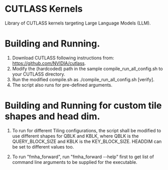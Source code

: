 # CUTLASS Kernels

Library of CUTLASS kernels targeting Large Language Models (LLM).

# Building and Running.

1. Download CUTLASS following instructions from: https://github.com/NVIDIA/cutlass.
2. Modify the (hardcoded) path in the sample compile_run_all_config.sh to your CUTLASS directory.
3. Run the modified compile.sh as ./compile_run_all_config.sh [verify]. 
4. The script also runs for pre-defined arguments.

# Building and Running for custom tile shapes and head dim.

1. To run for different Tiling configurations, the script shall be modified to use different shapes for QBLK and KBLK, where
QBLK is the QUERY_BLOCK_SIZE and KBLK is the KEY_BLOCK_SIZE. HEADDIM can be set to different values too.

2. To run "fmha_forward", run "fmha_forward --help" first to get list of command line arguments to be supplied for the executable.
 
